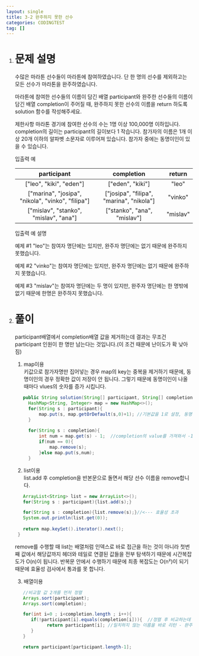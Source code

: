 ```yaml
---
layout: single
title: 3-2 완주하지 못한 선수
categories: CODINGTEST
tag: []
---
```


1. # 문제 설명
   수많은 마라톤 선수들이 마라톤에 참여하였습니다. 단 한 명의 선수를 제외하고는 모든 선수가 마라톤을 완주하였습니다.

   마라톤에 참여한 선수들의 이름이 담긴 배열 participant와 완주한 선수들의 이름이 담긴 배열 completion이 주어질 때, 완주하지 못한 선수의 이름을 return 하도록 solution 함수를 작성해주세요.

   제한사항
   마라톤 경기에 참여한 선수의 수는 1명 이상 100,000명 이하입니다.
   completion의 길이는 participant의 길이보다 1 작습니다.
   참가자의 이름은 1개 이상 20개 이하의 알파벳 소문자로 이루어져 있습니다.
   참가자 중에는 동명이인이 있을 수 있습니다.   
   
   입출력 예   

   |                   participant                   |                completion              | return |
   |:-----------------------------------------------:|:--------------------------------------:|:------:|
   |         ["leo", "kiki", "eden"]                 |              ["eden", "kiki"]	       |"leo"|
   |["marina", "josipa", "nikola", "vinko", "filipa"]|["josipa", "filipa", "marina", "nikola"]|"vinko"|
   |    ["mislav", "stanko", "mislav", "ana"]        |      ["stanko", "ana", "mislav"]       |"mislav"|

   입출력 예 설명
   
   예제 #1
   "leo"는 참여자 명단에는 있지만, 완주자 명단에는 없기 때문에 완주하지 못했습니다.

   예제 #2
   "vinko"는 참여자 명단에는 있지만, 완주자 명단에는 없기 때문에 완주하지 못했습니다.

   예제 #3
   "mislav"는 참여자 명단에는 두 명이 있지만, 완주자 명단에는 한 명밖에 없기 때문에 한명은 완주하지 못했습니다.

1. # 풀이
   participant배열에서 completion배열 값을 제거하는데 결과는 무조건 participant 인원이 한 명만 남는다는 것입니다.(이 조건 때문에 난이도가 확 낮아짐)   
   
   1) map이용   
   키값으로 참가자명만 집어넣는 경우 map의 key는 중복을 제거하기 때문에, 동명이인의 경우 정확한 값이 저장이 안 됩니다. 그렇기 때문에 동명이인이 나올 때마다 vlues의 숫자를 증가 시킵니다.   
   ```java
      public String solution(String[] participant, String[] completion) {        
        HashMap<String, Integer> map = new HashMap<>();
        for(String s : participant){
            map.put(s, map.getOrDefault(s,0)+1); //기본값을 1로 설정, 동명이인이 나올 때 마다 1씩 증가
        }
        
        for(String s : completion){
            int num = map.get(s) - 1;  //completion의 value를 가져와서 -1을 한 후 그 값이 0 이면 완주를 했다는 의미
            if(num == 0){
                map.remove(s);
            }else map.put(s,num);
        }
   ```   
   
   2) list이용   
   list.add 후 completion을 반본문으로 돌면서 해당 선수 이름을 remove합니다.   
   ```java  
      ArrayList<String> list = new ArrayList<>();
      for(String s : participant){list.add(s);}

      for(String s : completion){list.remove(s);}//<--- 효율성 초과
      System.out.println(list.get(0));
      
      return map.keySet().iterator().next();
    }
   ```   
   remove를 수행할 때 list는 배열처럼 인덱스로 바로 접근을 하는 것이 아니라 첫번째 값에서 해당값까지 헤더와 테일로 연결된 값들을 전부 탐색하기 때문에 시간복잡도가 O(n)이 됩니다. 반복문 안에서 수행하기 때문에 최종 복잡도는 O(n²)이 되기 때문에 효율성 검사에서 통과를 못 합니다.   

   3) 배열이용   
   ```java
      //비교할 값 2개를 먼저 정렬
      Arrays.sort(participant); 
      Arrays.sort(completion);

      for(int i=0 ; i<completion.length ; i++){
         if(!participant[i].equals(completion[i])){  //정렬 후 비교하는데 만약 일치하지 않으면
               return participant[i]; //일치하지 않는 이름을 바로 리턴 - 완주하지 못한 인원이 단 1명이기 때문에 가능
         }
      }

      return participant[participant.length-1];
   ```

